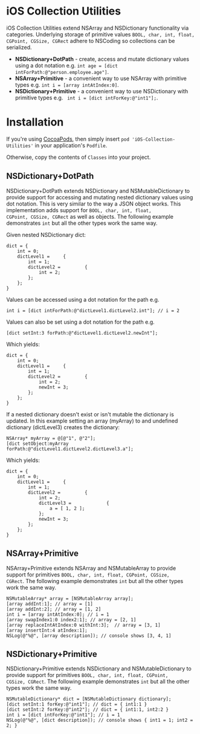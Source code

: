# iOS Collection Utilities

iOS Collection Utilities extend NSArray and NSDictionary functionality via categories. Underlying storage of primitive values <code>BOOL, char, int, float, CGPoint, CGSize, CGRect</code> adhere to NSCoding so collections can be serialized.
<ul>
		<li><b>NSDictionary+DotPath</b> - create, access and mutate dictionary values using a dot notation e.g. <code>int age = [dict intForPath:@"person.employee.age"]</code>.</li>
		<li><b>NSArray+Primitive</b> - a convenient way to use NSArray with primitive types e.g. <code>int i = [array intAtIndex:0]</code>.</li>
		<li><b>NSDictionary+Primitive</b> - a convenient way to use NSDictionary with primitive types e.g. <code> int i = [dict intForKey:@"int1"];</code>.</li>
</ul>

# Installation
If you're using [CocoaPods](http://cocoapods.org), then simply insert `pod 'iOS-Collection-Utilities'` in your application's `Podfile`.

Otherwise, copy the contents of `Classes` into your project.

## NSDictionary+DotPath

NSDictionary+DotPath extends NSDictionary and NSMutableDictionary to provide support for accessing and mutating nested dictionary values using dot notation. This is very similar to the way a JSON object works. This implementation adds support for <code>BOOL, char, int, float, CGPoint, CGSize, CGRect</code> as well as objects. The following example demonstrates <code>int</code> but all the other types work the same way.

Given nested NSDictionary dict:
>
	dict = {
		int = 0;
		dictLevel1 =     {
			int = 1;
			dictLevel2 =         {
				int = 2;
			};
		};
	}

Values can be accessed using a dot notation for the path e.g.
>
	int i = [dict intForPath:@"dictLevel1.dictLevel2.int"]; // i = 2

Values can also be set using a dot notation for the path e.g.
>
	[dict setInt:3 forPath:@"dictLevel1.dictLevel2.newInt"];

Which yields:
>
	dict = {
		int = 0;
		dictLevel1 =     {
			int = 1;
			dictLevel2 =         {
				int = 2;
				newInt = 3;
			};
		};
	}

If a nested dictionary doesn't exist or isn't mutable the dictionary is updated. In this example setting an array (myArray) to and undefined dictionary (dictLevel3) creates the dictionary:
>
    NSArray* myArray = @[@"1", @"2"];
    [dict setObject:myArray forPath:@"dictLevel1.dictLevel2.dictLevel3.a"];

Which yields:
>
	dict = {
		int = 0;
		dictLevel1 =     {
			int = 1;
			dictLevel2 =         {
				int = 2;
				dictLevel3 =             {
					a = [ 1, 2 ];
				};
				newInt = 3;
			};
		};
	}

## NSArray+Primitive

NSArray+Primitive extends NSArray and NSMutableArray to provide support for primitives <code>BOOL, char, int, float, CGPoint, CGSize, CGRect</code>. The following example demonstrates <code>int</code> but all the other types work the same way.

>
    NSMutableArray* array = [NSMutableArray array];
    [array addInt:1]; // array = [1]
    [array addInt:2]; // array = [1, 2]
    int i = [array intAtIndex:0]; // i = 1
    [array swapIndex1:0 index2:1]; // array = [2, 1]
    [array replaceIntAtIndex:0 withInt:3];  // array = [3, 1]
    [array insertInt:4 atIndex:1];
    NSLog(@"%@", [array description]); // console shows [3, 4, 1]
	

## NSDictionary+Primitive

NSDictionary+Primitive extends NSDictionary and NSMutableDictionary to provide support for primitives <code>BOOL, char, int, float, CGPoint, CGSize, CGRect</code>. The following example demonstrates <code>int</code> but all the other types work the same way.

>
    NSMutableDictionary* dict = [NSMutableDictionary dictionary];
    [dict setInt:1 forKey:@"int1"]; // dict = { int1:1 }
    [dict setInt:2 forKey:@"int2"]; // dict = { int1:1, int2:2 }
    int i = [dict intForKey:@"int1"]; // i = 1
    NSLog(@"%@", [dict description]); // console shows { int1 = 1; int2 = 2; }
	

